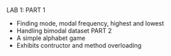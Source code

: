 LAB 1:
PART 1
- Finding mode, modal frequency, highest and lowest
- Handling bimodal dataset
PART 2
- A simple alphabet game
- Exhibits contructor and method overloading

